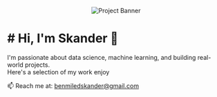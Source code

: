 <p align="center">
  <img src="images/project-banner.png" alt="Project Banner">
</p>

# # Hi, I'm Skander 👋

I'm passionate about data science, machine learning, and building real-world projects.  
Here's a selection of my work enjoy


📫 Reach me at: benmiledskander@gmail.com

